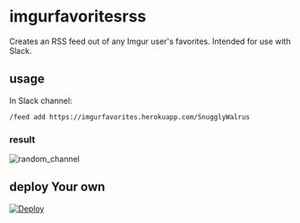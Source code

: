 # imgurfavoritesrss

Creates an RSS feed out of any Imgur user's favorites.  Intended for use with Slack.

## usage

In Slack channel:

`/feed add https://imgurfavorites.herokuapp.com/SnugglyWalrus`

### result

![random_channel](http://i.imgur.com/vgtYTtn.png)

## deploy Your own

[![Deploy](https://www.herokucdn.com/deploy/button.svg)](https://heroku.com/deploy)

